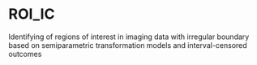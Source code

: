 # ROI_IC
Identifying of regions of interest in imaging data with irregular boundary based on semiparametric transformation models and interval-censored outcomes

